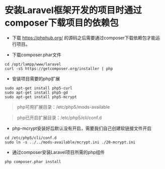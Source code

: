 # 安装Laravel框架开发的项目时通过composer下载项目的依赖包

* 下载 https://phphub.org/ 的源码之后需要通过composer下载依赖包才能运行项目。

* 下载composer.phar文件
<pre><code>cd /opt/lampp/www/laravel
curl -sS https://getcomposer.org/installer | php
</pre></code>

* 安装项目需要的php扩展
<pre><code>sudo apt-get install php5-curl
sudo apt-get install php5-gd
sudo apt-get install php5-mcrypt
</pre></code>

> php可用扩展目录：/etc/php5/mods-available

> php已开启扩展目录：/etc/php5/cli/conf.d

* php-mcrypt安装好后默认没有开启，需要我们自己创建软链接文件开启
<pre><code>cd /etc/php5/cli/conf.d
sudo ln -s ../../mods-available/mcrypt.ini ./20-mcrypt.ini
</pre></code>

* 通过composer安装Laravel项目所需的php组件
<pre><code>php composer.phar install
</pre></code>
